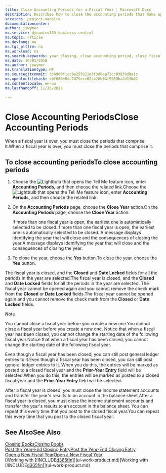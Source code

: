 ```yaml
---
title: Close Accounting Periods for a Fiscal Year | Microsoft Docs
description: Describes how to close the accounting periods that make up the fiscal year.
services: project-madeira
documentationcenter: 
author: jswymer
ms.service: dynamics365-business-central
ms.topic: article
ms.devlang: na
ms.tgt_pltfrm: na
ms.workload: na
ms.search.keywords: year closing, close accounting period, close fiscal year, bank account detailed trial balance
ms.date: 10/01/2018
ms.author: jswymer
ms.translationtype: HT
ms.sourcegitcommit: 33b900f1ac9e295921e7f3d6ea72cc93939d8a1b
ms.openlocfilehash: c8f086e0dc7479ece62ab28b64f9553ba2d13b82
ms.contentlocale: en-au
ms.lasthandoff: 11/26/2018

---
```

# <a name="close-accounting-periods"></a><span data-ttu-id="25e28-103">Close Accounting Periods</span><span class="sxs-lookup"><span data-stu-id="25e28-103">Close Accounting Periods</span></span>
<span data-ttu-id="25e28-104">When a fiscal year is over, you must close the periods that comprise it.</span><span class="sxs-lookup"><span data-stu-id="25e28-104">When a fiscal year is over, you must close the periods that comprise it.</span></span>

## <a name="to-close-accounting-periods"></a><span data-ttu-id="25e28-105">To close accounting periods</span><span class="sxs-lookup"><span data-stu-id="25e28-105">To close accounting periods</span></span>
1. <span data-ttu-id="25e28-106">Choose the ![Lightbulb that opens the Tell Me feature](media/ui-search/search_small.png "Tell me what you want to do") icon, enter **Accounting Periods**, and then choose the related link.</span><span class="sxs-lookup"><span data-stu-id="25e28-106">Choose the ![Lightbulb that opens the Tell Me feature](media/ui-search/search_small.png "Tell me what you want to do") icon, enter **Accounting Periods**, and then choose the related link.</span></span>
2. <span data-ttu-id="25e28-107">On the **Accounting Periods** page, choose the **Close Year** action.</span><span class="sxs-lookup"><span data-stu-id="25e28-107">On the **Accounting Periods** page, choose the **Close Year** action.</span></span>

    <span data-ttu-id="25e28-108">If more than one fiscal year is open, the earliest one is automatically selected to be closed.</span><span class="sxs-lookup"><span data-stu-id="25e28-108">If more than one fiscal year is open, the earliest one is automatically selected to be closed.</span></span> <span data-ttu-id="25e28-109">A message displays identifying the year that will close and the consequences of closing the year.</span><span class="sxs-lookup"><span data-stu-id="25e28-109">A message displays identifying the year that will close and the consequences of closing the year.</span></span>
3. <span data-ttu-id="25e28-110">To close the year, choose the **Yes** button.</span><span class="sxs-lookup"><span data-stu-id="25e28-110">To close the year, choose the **Yes** button.</span></span>

<span data-ttu-id="25e28-111">The fiscal year is closed, and the **Closed** and **Date Locked** fields for all the periods in the year are selected.</span><span class="sxs-lookup"><span data-stu-id="25e28-111">The fiscal year is closed, and the **Closed** and **Date Locked** fields for all the periods in the year are selected.</span></span> <span data-ttu-id="25e28-112">The fiscal year cannot be opened again and you cannot remove the check mark from the **Closed** or **Date Locked** fields.</span><span class="sxs-lookup"><span data-stu-id="25e28-112">The fiscal year cannot be opened again and you cannot remove the check mark from the **Closed** or **Date Locked** fields.</span></span>

> [!NOTE]  
>   <span data-ttu-id="25e28-113">You cannot close a fiscal year before you create a new one.</span><span class="sxs-lookup"><span data-stu-id="25e28-113">You cannot close a fiscal year before you create a new one.</span></span> <span data-ttu-id="25e28-114">Notice that when a fiscal year has been closed, you cannot change the starting date of the following fiscal year.</span><span class="sxs-lookup"><span data-stu-id="25e28-114">Notice that when a fiscal year has been closed, you cannot change the starting date of the following fiscal year.</span></span>

<span data-ttu-id="25e28-115">Even though a fiscal year has been closed, you can still post general ledger entries to it.</span><span class="sxs-lookup"><span data-stu-id="25e28-115">Even though a fiscal year has been closed, you can still post general ledger entries to it.</span></span> <span data-ttu-id="25e28-116">When you do this, the entries will be marked as posted to a closed fiscal year and the **Prior-Year Entry** field will be selected.</span><span class="sxs-lookup"><span data-stu-id="25e28-116">When you do this, the entries will be marked as posted to a closed fiscal year and the **Prior-Year Entry** field will be selected.</span></span>

<span data-ttu-id="25e28-117">After a fiscal year is closed, you must close the income statement accounts and transfer the year's results to an account in the balance sheet.</span><span class="sxs-lookup"><span data-stu-id="25e28-117">After a fiscal year is closed, you must close the income statement accounts and transfer the year's results to an account in the balance sheet.</span></span> <span data-ttu-id="25e28-118">You can repeat this every time that you post to the closed fiscal year.</span><span class="sxs-lookup"><span data-stu-id="25e28-118">You can repeat this every time that you post to the closed fiscal year.</span></span>

## <a name="see-also"></a><span data-ttu-id="25e28-119">See Also</span><span class="sxs-lookup"><span data-stu-id="25e28-119">See Also</span></span>
[<span data-ttu-id="25e28-120">Closing Books</span><span class="sxs-lookup"><span data-stu-id="25e28-120">Closing Books</span></span>](year-close-books.md)  
[<span data-ttu-id="25e28-121">Post the Year-End Closing Entry</span><span class="sxs-lookup"><span data-stu-id="25e28-121">Post the Year-End Closing Entry</span></span>](year-how-post-year-end-close-entry.md)  
[<span data-ttu-id="25e28-122">Open a New Fiscal Year</span><span class="sxs-lookup"><span data-stu-id="25e28-122">Open a New Fiscal Year</span></span>](finance-how-open-new-fiscal-year.md)  
<span data-ttu-id="25e28-123">[Working with [!INCLUDE[d365fin](includes/d365fin_md.md)]](ui-work-product.md)</span><span class="sxs-lookup"><span data-stu-id="25e28-123">[Working with [!INCLUDE[d365fin](includes/d365fin_md.md)]](ui-work-product.md)</span></span>


